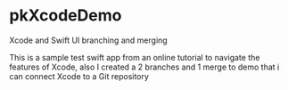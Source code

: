 # pkXcodeDemo
Xcode and Swift UI branching and merging

This is a sample test swift app from an online tutorial to navigate the features of Xcode, also I created a 2 branches and 1 merge to demo that i can connect Xcode to a Git repository
